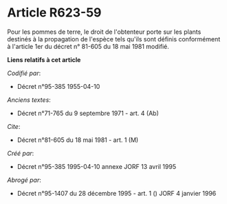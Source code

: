 # Article R623-59

Pour les pommes de terre, le droit de l'obtenteur porte sur les plants destinés à la propagation de l'espèce tels qu'ils sont
définis conformément à l'article 1er du décret n° 81-605 du 18 mai 1981 modifié.

**Liens relatifs à cet article**

_Codifié par_:

  - Décret n°95-385 1955-04-10

_Anciens textes_:

  - Décret n°71-765 du 9 septembre 1971 - art. 4 (Ab)

_Cite_:

  - Décret n°81-605 du 18 mai 1981 - art. 1 (M)

_Créé par_:

  - Décret n°95-385 1995-04-10 annexe JORF 13 avril 1995

_Abrogé par_:

  - Décret n°95-1407 du 28 décembre 1995 - art. 1 () JORF 4 janvier 1996
